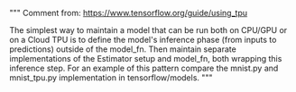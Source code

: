 """
Comment from: https://www.tensorflow.org/guide/using_tpu

The simplest way to maintain a model that can be run both on CPU/GPU or on a 
Cloud TPU is to define the model's inference phase (from inputs to predictions) 
outside of the model_fn. Then maintain separate implementations of the Estimator
setup and model_fn, both wrapping this inference step. For an example of this 
pattern compare the mnist.py and mnist_tpu.py implementation in tensorflow/models.
"""